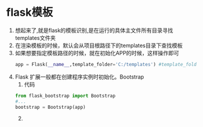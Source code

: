 # flask模板

1. 想起来了,就是flask的模板识别,是在运行的具体主文件所有目录寻找templates文件夹
2. 在渲染模板的时候，默认会从项目根路径下的templates目录下查找模板
3. 如果想要指定模板路径的时候，就在初始化APP的时候，这样操作即可
    ```python
    app = Flask(__name__,template_folder='C:/templates') #template_folder可以指定模板位置    
    ```
4. Flask 扩展一般都在创建程序实例时初始化。Bootstrap
    1. 代码
    ```python
    from flask_bootstrap import Bootstrap
    #...
    bootstrap = Bootstrap(app)
    ```
    2. 